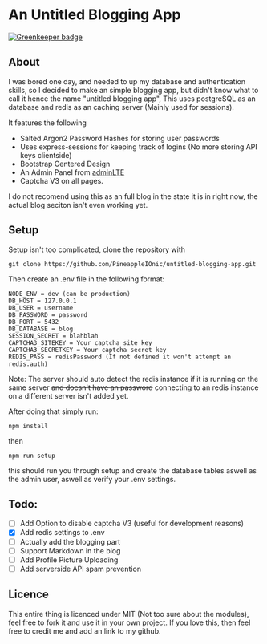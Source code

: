 # An Untitled Blogging App

[![Greenkeeper badge](https://badges.greenkeeper.io/PineappleIOnic/untitled-blogging-app.svg)](https://greenkeeper.io/)

## About
I was bored one day, and needed to up my database and authentication skills, so I decided to make an simple blogging app, but didn't know what to call it hence the name "untitled blogging app", This uses postgreSQL as an database and redis as an caching server (Mainly used for sessions).

It features the following

 - Salted Argon2 Password Hashes for storing user passwords
 - Uses express-sessions for keeping track of logins (No more storing API keys clientside)
- Bootstrap Centered Design
- An Admin Panel from [adminLTE](https://github.com/ColorlibHQ/AdminLTE)
- Captcha V3 on all pages.

I do not recomend using this as an full blog in the state it is in right now, the actual blog seciton isn't even working yet.
## Setup
Setup isn't too complicated, clone the repository with

    git clone https://github.com/PineappleIOnic/untitled-blogging-app.git
   Then create an .env file in the following format:
   

    NODE_ENV = dev (can be production)
    DB_HOST = 127.0.0.1
    DB_USER = username
    DB_PASSWORD = password
    DB_PORT = 5432
    DB_DATABASE = blog
    SESSION_SECRET = blahblah
    CAPTCHA3_SITEKEY = Your captcha site key
    CAPTCHA3_SECRETKEY = Your captcha secret key
    REDIS_PASS = redisPassword (If not defined it won't attempt an redis.auth)
Note: The server should auto detect the redis instance if it is running on the same server ~~and doesn't have an password~~ connecting to an redis instance on a different server isn't added yet.

After doing that simply run:

    npm install
  then

    npm run setup
this should run you through setup and create the database tables aswell as the admin user, aswell as verify your .env settings.
## Todo:

 - [ ] Add Option to disable captcha V3 (useful for development reasons)
 - [x] Add redis settings to .env
 - [ ] Actually add the blogging part
 - [ ] Support Markdown in the blog
 - [ ] Add Profile Picture Uploading
 - [ ] Add serverside API spam prevention
## Licence
This entire thing is licenced under MIT (Not too sure about the modules), feel free to fork it and use it in your own project. If you love this, then feel free to credit me and add an link to my github.

